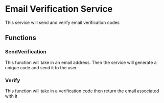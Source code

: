 # Email Verification Service
This service will send and verify email verification codes


## Functions

### SendVerification
This function will take in an email address. Then the service will generate a unique code and send it to the user

### Verify
This function will take in a verification code then return the email associated with it
